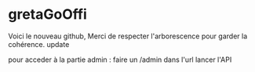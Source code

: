 # gretaGoOffi
Voici le nouveau github,
Merci de respecter l'arborescence pour garder la cohérence.
update

pour acceder à la partie admin : 
  faire un /admin dans l'url
  lancer l'API 
  
